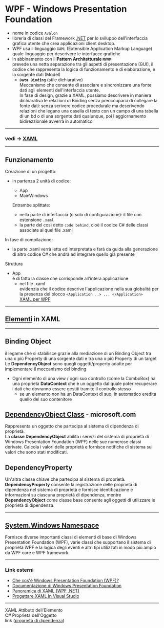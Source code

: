 # WPF - Windows Presentation Foundation

- nome in codice `Avalon`
- libreria di classi del Framework [.NET](../ReadMe.md) per lo sviluppo dell'interfaccia grafica utente che crea applicazioni client desktop.
- WPF usa il linguaggio `XAML` (Extensible Application Markup Language)  
    quale linguaggio per descrivere le interfacce grafiche
- in abbinamento con il **Pattern Architetturale `MVVM`**  
    prevede una netta separazione tra gli aspetti di presentazione (GUI), il codice che rappresenta la logica di funzionamento e di elaborazione, e la sorgente dati (Model)
    - **`Data Binding`** (stile dichiarativo)  
        Meccanismo che consente di associare e sincronizzare una fonte dati agli elementi dell'interfaccia utente.  
        In fase di design, grazie a XAML, possiamo descrivere in maniera dichiarativa le relazioni di Binding senza preoccuparci di collegare la fonte dati: senza scrivere codice procedurale ma descrivendo relazioni che legano una casella di testo con un campo di una tabella di un bd o di una sorgente dati qualunque, poi l'aggiornamento bidirezzionale avverrà in automatico

---
### vedi -> [XAML](../XAML/XAML.md)

---
## Funzionamento
Creazione di un progetto:
- in partenza 2 unità di codice:
    - App
    - MainWindows   

    Entrambe splittate:
    - nella parte di interfaccia (o solo di configurazione): il file con estensione `.xaml`
    - la parte del così detto `code behind`, cioè il codice C# delle classi associate al quel file .xaml

In fase di compilazione:
- la parte .xaml verrà letta ed interpretata e farà da guida alla generazione di altro codice C# che andrà ad integrare quello già presente

Struttura
- App  
    è di fatto la classe che corrisponde all'intera applicazione
    - nel file .xaml  
        evidenzia che il codice descrive l'applicazione nella sua globalità per la presenza del blocco `<Application ..> ... </Application>`  
        [XAML per WPF](../XAML/XAML_per_WPF.md) 

---
## [Elementi](./../XAML/ElementiXAML.md) in XAML

---
## Binding Object
il legame che si stabilisce grazie alla mediazione di un Binding Object
tra una o più Property di una sorgente dati e tra una o più Property di un target
Le **DependencyObject** sono quegli oggetti/property adatte per implementare il meccanismo del binding
- Ogni elemento di una view / ogni suo controllo (come la ComboBox) ha una proprietà **DataContext**
	che è un oggetto dal quale poter recuperare i dati che dovranno essere gestiti tramite il controllo stesso
	- se un elemento non ha un DataContext di suo, in automatico eredita quello del suo contenitore

## [DependencyObject Class](https://learn.microsoft.com/en-us/dotnet/api/system.windows.dependencyobject?view=windowsdesktop-6.0) - microsoft.com  
Rappresenta un oggetto che partecipa al sistema di dipendenza di proprietà.  
La **classe DependencyObject** abilita i servizi del sistema di proprietà di Windows Presentation Foundation (WPF) nelle sue numerose classi derivate. Calcola i valori delle proprietà e fornisce notifiche di sistema sui valori che sono stati modificati.   

## DependencyProperty
Un'altra classe chiave che partecipa al sistema di proprietà.  
**DependencyProperty** consente la registrazione delle proprietà di dipendenza nel sistema di proprietà e fornisce identificazione e informazioni su ciascuna proprietà di dipendenza, mentre **DependencyObject** come classe base consente agli oggetti di utilizzare le proprietà di dipendenza.

---
## [System.Windows Namespace](https://learn.microsoft.com/en-us/dotnet/api/system.windows?view=windowsdesktop-6.0)
Fornisce diverse importanti classi di elementi di base di Windows Presentation Foundation (WPF), varie classi che supportano il sistema di proprietà WPF e la logica degli eventi e altri tipi utilizzati in modo più ampio da WPF core e WPF framework.

---
### Link esterni
- [Che cos'è Windows Presentation Foundation (WPF)?](https://learn.microsoft.com/it-it/visualstudio/designers/getting-started-with-wpf?view=vs-2022)
- [Documentazione di Windows Presentation Foundation](https://learn.microsoft.com/it-it/dotnet/desktop/wpf/?view=netdesktop-6.0)
- [Panoramica di XAML (WPF .NET)](https://learn.microsoft.com/it-it/dotnet/desktop/wpf/xaml/?view=netdesktop-6.0)
- [Progettare XAML in Visual Studio](https://learn.microsoft.com/it-it/visualstudio/xaml-tools/designing-xaml-in-visual-studio?view=vs-2022)

---
XAML   Attibuto dell'Elemento  
C#     Proprietà dell'Oggetto  
link ([proprietà di dipendenza](https://learn.microsoft.com/it-it/dotnet/desktop/wpf/properties/dependency-properties-overview?view=netdesktop-6.0))